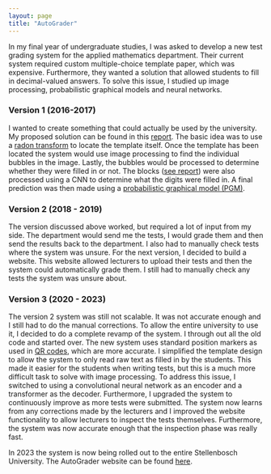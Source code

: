 ```yaml
---
layout: page
title: "AutoGrader"
---
```



In my final year of undergraduate studies, I was asked to develop a new test grading system for the applied mathematics department. Their current system required custom multiple-choice template paper, which was expensive. Furthermore, they wanted a solution that allowed students to fill in decimal-valued answers. To solve this issue, I studied up image processing, probabilistic graphical models and neural networks.

### Version 1 (2016-2017)

I wanted to create something that could actually be used by the university. My proposed solution can be found in this [report]( /assets/pdfs/Skripsie.pdf). The basic idea was to use a <a href="https://en.wikipedia.org/wiki/Radon_transform"  target="_blank">radon transform</a> to locate the template itself. Once the template has been located the system would use image processing to find the individual bubbles in the image. Lastly, the bubbles would be processed to determine whether they were filled in or not. The blocks ([see report]( /assets/pdfs/Skripsie.pdf)) were also processed using a CNN to determine what the digits were filled in. A final prediction was then made using a <a href="https://towardsdatascience.com/introduction-to-probabilistic-graphical-models-b8e0bf459812"  target="_blank">probabilistic graphical model (PGM)</a>.

### Version 2 (2018 - 2019)

The version discussed above worked, but required a lot of input from my side. The department would send me the tests, I would grade them and then send the results back to the department. I also had to manually check tests where the system was unsure. For the next version, I decided to build a website. This website allowed lecturers to upload their tests and then the system could automatically grade them. I still had to manually check any tests the system was unsure about.

### Version 3 (2020 - 2023)
The version 2 system was still not scalable. It was not accurate enough and I still had to do the manual corrections. To allow the entire university to use it, I decided to do a complete revamp of the system. I through out all the old code and started over. The new system uses standard position markers as used in <a href="https://blog.beaconstac.com/2022/07/comprehensive-guide-to-qr-code/"  target="_blank">QR codes</a>, which are more accurate. I simplified the template design to allow the system to only read raw text as filled in by the students. This made it easier for the students when writing tests, but this is a much more difficult task to solve with image processing. To address this issue, I switched to using a convolutional neural network as an encoder and a transformer as the decoder. Furthermore, I upgraded the system to continuously improve as more tests were submitted. The system now learns from any corrections made by the lecturers and I improved the website functionality to allow lecturers to inspect the tests themselves. Furthermore, the system was now accurate enough that the inspection phase was really fast.

In 2023 the system is now being rolled out to the entire Stellenbosch University. The AutoGrader website can be found <a href="https://autograde.ngrok.io"  target="_blank">here</a>.
